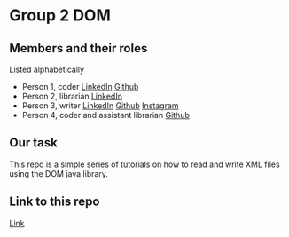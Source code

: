 # Group 2 DOM

## Members and their roles

Listed alphabetically

* Person 1, coder [LinkedIn](.) [Github](.)
* Person 2, librarian [LinkedIn](.)
* Person 3, writer [LinkedIn](.) [Github](.) [Instagram](.)
* Person 4, coder and assistant librarian [Github](.)

## Our task

This repo is a simple series of tutorials on how to read and write XML files using the DOM java library.

## Link to this repo

[Link](https://github.com/devina1/Group2_HW3_CSC346)
